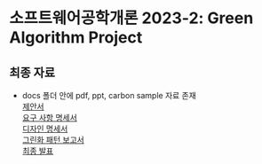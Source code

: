 # 소프트웨어공학개론 2023-2: Green Algorithm Project

## 최종 자료
- docs 폴더 안에 pdf, ppt, carbon sample 자료 존재<br>
[제안서](https://github.com/skkuse/2023fall_41class_team6/blob/main/docs/6%EC%A1%B0_%EC%A0%9C%EC%95%88%EC%84%9C.pdf)<br>
[요구 사항 명세서](https://github.com/skkuse/2023fall_41class_team6/blob/main/docs/6%EC%A1%B0_%EC%9A%94%EA%B5%AC%EC%82%AC%ED%95%AD%20%EB%AA%85%EC%84%B8%EC%84%9C.pdf)<br>
[디자인 명세서](https://github.com/skkuse/2023fall_41class_team6/blob/main/docs/6%EC%A1%B0_%EB%94%94%EC%9E%90%EC%9D%B8%20%EB%AA%85%EC%84%B8%EC%84%9C.pdf)<br>
[그린화 패턴 보고서](https://github.com/skkuse/2023fall_41class_team6/blob/main/docs/6%EC%A1%B0_%EA%B7%B8%EB%A6%B0%ED%99%94_%ED%8C%A8%ED%84%B4_%EB%B3%B4%EA%B3%A0%EC%84%9C.pdf)<br>
[최종 발표](https://github.com/skkuse/2023fall_41class_team6/blob/main/docs/6%E1%84%8C%E1%85%A9_%E1%84%8E%E1%85%AC%E1%84%8C%E1%85%A9%E1%86%BC%20%E1%84%87%E1%85%A1%E1%86%AF%E1%84%91%E1%85%AD.pdf)
